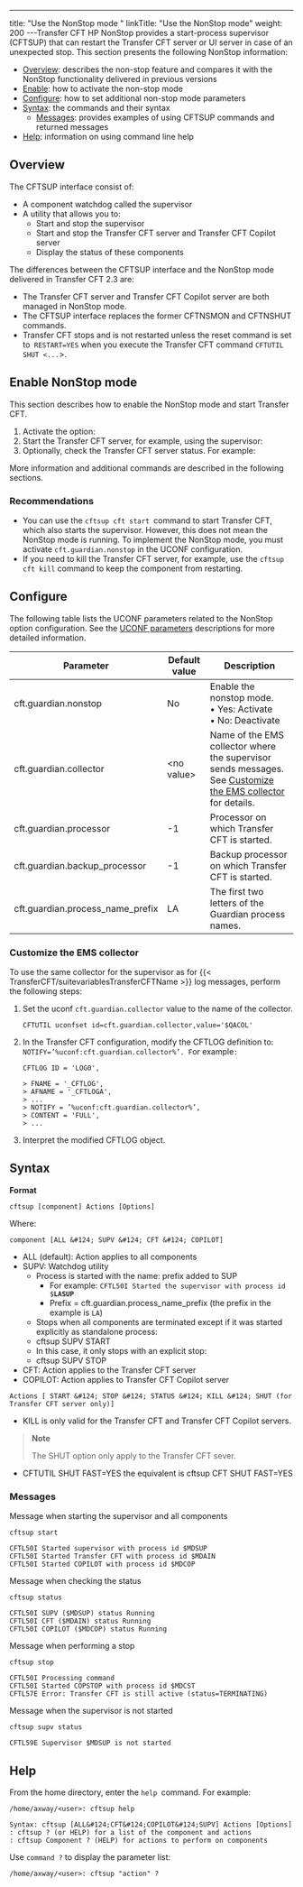 ---
title: "Use the NonStop mode "
linkTitle: "Use the NonStop mode"
weight: 200
---Transfer CFT HP NonStop provides a start-process supervisor (CFTSUP) that can restart the Transfer CFT server or UI server in case of an unexpected stop. This section presents the following NonStop information:

* [Overview](#Overview): describes the non-stop feature and compares it with the NonStop functionality delivered in previous versions
* [Enable](#Enable): how to activate the non-stop mode
* [Configure](#Configur): how to set additional non-stop mode parameters
* [Syntax](#Syntax): the commands and their syntax
    *   [Messages](#Conventi): provides examples of using CFTSUP commands and returned messages
* [Help](#Help): information on using command line help

<span id="Overview"></span>

## Overview

The CFTSUP interface consist of:

* A component watchdog called the supervisor
* A utility that allows you to:
    *   Start and stop the supervisor
    *   Start and stop the Transfer CFT server and Transfer CFT Copilot server
    *   Display the status of these components

The differences between the CFTSUP interface and the NonStop mode delivered in Transfer CFT 2.3 are:

* The Transfer CFT server and Transfer CFT Copilot server are both managed in NonStop mode.
* The CFTSUP interface replaces the former CFTNSMON and CFTNSHUT commands.
* Transfer CFT stops and is not restarted unless the reset command is set to` RESTART=YES` when you execute the Transfer CFT command `CFTUTIL SHUT <...`&gt;.

<span id="Enable"></span>

## Enable NonStop mode

This section describes how to enable the NonStop mode and start Transfer CFT.

1. Activate the option:
1. Start the Transfer CFT server, for example, using the supervisor:
1. Optionally, check the Transfer CFT server status. For example:

More information and additional commands are described in the following sections.

### Recommendations

* You can use the `cftsup cft start `command to start Transfer CFT, which also starts the supervisor. However, this does not mean the NonStop mode is running. To implement the NonStop mode, you must activate `cft.guardian.nonstop` in the UCONF configuration.
* If you need to kill the Transfer CFT server, for example, use the `cftsup cft kill` command to keep the component from restarting.

<span id="Configur"></span>

## Configure

The following table lists the UCONF parameters related to the NonStop option configuration. See the [UCONF parameters](../../intro_os_features/hp_ns_batch#UCONF) descriptions for more detailed information.


| Parameter  | Default value  | Description  |
| --- | --- | --- |
| cft.guardian.nonstop  | No  | Enable the nonstop mode.<br/> • Yes: Activate<br/> • No: Deactivate |
| cft.guardian.collector  | &lt;no value&gt;  | Name of the EMS collector where the supervisor sends messages. See [Customize the EMS collector](#Customiz) for details.  |
| cft.guardian.processor  | -1  | Processor on which Transfer CFT is started.  |
| cft.guardian.backup_processor  | -1  | Backup processor on which Transfer CFT is started.  |
| cft.guardian.process_name_prefix  | LA  | The first two letters of the Guardian process names.  |


<span id="Customiz"></span>

### Customize the EMS collector

To use the same collector for the supervisor as for {{< TransferCFT/suitevariablesTransferCFTName  >}} log messages, perform the following steps:

1. Set the uconf `cft.guardian.collector` value to the name of the collector.  
    ```
    CFTUTIL uconfset id=cft.guardian.collector,value='$QACOL'
    ```

1. In the Transfer CFT configuration, modify the CFTLOG definition to: `NOTIFY=’%uconf:cft.guardian.collector%’. F`or example`:`  
    ```
    CFTLOG ID = 'LOG0',

    > FNAME = '_CFTLOG',
    > AFNAME = '_CFTLOGA',
    > ...
    > NOTIFY = ’%uconf:cft.guardian.collector%’,
    > CONTENT = 'FULL',
    > ...

    ```

1. Interpret the modified CFTLOG object.

<span id="Syntax"></span>

## Syntax

****Format****

`cftsup [component] Actions [Options]`

Where:

`component [ALL &#124; SUPV &#124; CFT &#124; COPILOT]`

* ALL (default): Action applies to all components
* SUPV: Watchdog utility
    *   Process is started with the name: prefix added to SUP
        -   For example: `CFTL50I Started the supervisor with process id $`**`LASUP`**
        -   Prefix = cft.guardian.process_name_prefix (the prefix in the example is `LA`)
    *   Stops when all components are terminated except if it was started explicitly as standalone process:
    *   cftsup SUPV START
    *   In this case, it only stops with an explicit stop:
    *   cftsup SUPV STOP
* CFT: Action applies to the Transfer CFT server
* COPILOT: Action applies to Transfer CFT Copilot server

`Actions [ START &#124; STOP &#124; STATUS &#124; KILL &#124; SHUT (for Transfer CFT server only)]`

* KILL is only valid for the Transfer CFT and Transfer CFT Copilot servers.

> **Note**
>
> The SHUT option only apply to the Transfer CFT sever.

* CFTUTIL SHUT FAST=YES the equivalent is cftsup CFT SHUT FAST=YES

<span id="Conventi"></span>

### Messages

Message when starting the supervisor and all components

```
cftsup start
 
CFTL50I Started supervisor with process id $MDSUP
CFTL50I Started Transfer CFT with process id $MDAIN
CFTL50I Started COPILOT with process id $MDCOP
```

Message when checking the status

```
cftsup status
 
CFTL50I SUPV ($MDSUP) status Running
CFTL50I CFT ($MDAIN) status Running
CFTL50I COPILOT ($MDCOP) status Running
```

Message when performing a stop

```
cftsup stop
 
CFTL50I Processing command
CFTL50I Started COPSTOP with process id $MDCST
CFTL57E Error: Transfer CFT is still active (status=TERMINATING)
```

Message when the supervisor is not started

```
cftsup supv status
 
CFTL59E Supervisor $MDSUP is not started
```
<span id="Help"></span>

## Help

From the home directory, enter the `help `command. For example:

```
/home/axway/<user>: cftsup help
 
Syntax: cftsup [ALL&#124;CFT&#124;COPILOT&#124;SUPV] Actions [Options]
: cftsup ? (or HELP) for a list of the component and actions
: cftsup Component ? (HELP) for actions to perform on components
```

Use `command ?` to display the parameter list:

```
/home/axway/<user>: cftsup "action" ?
```
